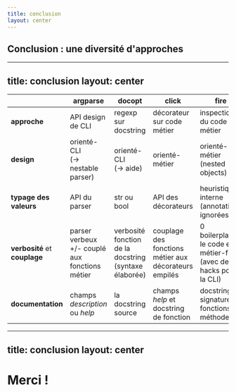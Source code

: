 ```yaml
---
title: conclusion
layout: center
---
```


## Conclusion : une diversité d'approches

---
title: conclusion
layout: center
---

|  | **argparse** | **docopt** | **click** | **fire** |
|---|---|---|---|---|
| **approche** | API design de CLI | regexp sur docstring | décorateur sur code métier | inspection du code métier |
| **design** | orienté-CLI<br />(-> nestable parser) | orienté-CLI<br />(-> aide) | orienté-métier | orienté-métier (nested objects) |
| **typage des valeurs** | API du parser | str ou bool | API des décorateurs | heuristique interne (annotations ignorées 😕) |
| **verbosité** et **couplage** | parser verbeux +/- couplé aux fonctions métier | verbosité fonction de la docstring (syntaxe élaborée) | couplage des fonctions métier aux décorateurs empilés | 0 boilerplate, le code est métier-first (avec des hacks pour la CLI) |
| **documentation** | champs *description* ou *help* | la docstring source | champs *help* et docstring de fonction | docstring et signature de fonctions / méthodes |

<!--
Pour ou contre CLick ?
- http://xion.io/post/programming/python-dont-use-click.html
- https://click.palletsprojects.com/en/8.1.x/why/
-->

---
title: conclusion
layout: center
---

# Merci !
